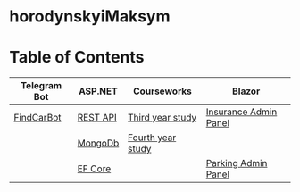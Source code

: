 # horodynskyiMaksym
# Table of Contents

Telegram Bot | ASP.NET    |Courseworks|Blazor |
------------ | -----------|-----------|-------|
[FindCarBot](https://github.com/horodynskyi/FindCarBot) |[REST API](https://github.com/horodynskyi/Parking)|[Third year study](https://github.com/horodynskyi/Insurance) |[Insurance Admin Panel](https://github.com/horodynskyi/Insurance/tree/master/src/Front-endTemplate)
||[MongoDb](https://github.com/horodynskyi/MangoWebApi)|[Fourth year study](https://github.com/horodynskyi/ExchangeForecasting)|
||[EF Core](https://github.com/horodynskyi/SkillAppAdoWebApi)||[Parking Admin Panel](https://github.com/horodynskyi/Parking/tree/main/Parking.Client)
